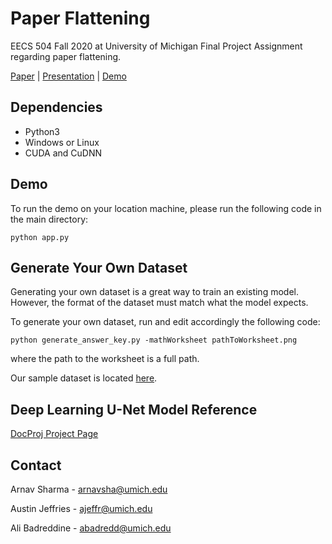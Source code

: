 # Paper Flattening
EECS 504 Fall 2020 at University of Michigan Final Project Assignment regarding paper flattening.

[Paper]() | [Presentation]() | [Demo]()

## Dependencies

* Python3
* Windows or Linux
* CUDA and CuDNN

## Demo
To run the demo on your location machine, please run the following code in the main directory:

`python app.py`

## Generate Your Own Dataset
Generating your own dataset is a great way to train an existing model. However, the format of the dataset must match what the model expects.

To generate your own dataset, run and edit accordingly the following code:

`python generate_answer_key.py -mathWorksheet pathToWorksheet.png`

where the path to the worksheet is a full path.

Our sample dataset is located [here](https://drive.google.com/file/d/1CA6YbR_N1gXBOYSqL5V9Zih7dudRGMLk/view?usp=sharing).

## Deep Learning U-Net Model Reference
[DocProj Project Page](https://xiaoyu258.github.io/projects/docproj/)

## Contact
Arnav Sharma - arnavsha@umich.edu

Austin Jeffries - ajeffr@umich.edu

Ali Badreddine - abadredd@umich.edu
